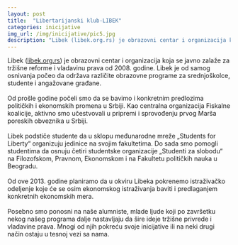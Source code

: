 ```yaml
---
layout: post
title:  "Libertarijanski klub-LIBEK"
categories: inicijative
img_url: /img/inicijative/pic5.jpg
description: "Libek (libek.org.rs) je obrazovni centar i organizacija koja se javno zalaže za tržišne reforme i vladavinu prava od 2008. godine. Libek je od samog osnivanja počeo da održava različite obrazovne programe za srednjoškolce, studente i angažovane građane. Od prošle godine počeli smo da se bavimo i konkretnim predlozima političkih i ekonomskih promena u Srbiji. Kao centralna"
---
```


<div class="justify">
Libek (<a href="https://libek.org.rs/sr" target="_blank">libek.org.rs</a>) je obrazovni centar i organizacija koja se javno zalaže za tržišne reforme i vladavinu prava od 2008. godine. Libek je od samog osnivanja počeo da održava različite obrazovne programe za srednjoškolce, studente i angažovane građane.
<br/><br/>
Od prošle godine počeli smo da se bavimo i konkretnim predlozima političkih i ekonomskih promena u Srbiji. Kao centralna organizacija Fiskalne koalicije, aktivno smo učestvovali u pripremi i sprovođenju prvog Marša poreskih obveznika u Srbiji.
<br/><br/>
Libek podstiče studente da u sklopu međunarodne mreže „Students for Liberty“ organizuju jedinice na svojim fakultetima. Do sada smo pomogli studentima da osnuju četiri studentske organizacije „Studenti za slobodu“ na Filozofskom, Pravnom, Ekonomskom i na Fakultetu političkih nauka u Beogradu.
<br/><br/>
Od ove 2013. godine planiramo da u okviru Libeka pokrenemo istraživačko odeljenje koje će se osim ekonomskog istraživanja baviti i predlaganjem konkretnih ekonomskih mera.
<br/><br/>
Posebno smo ponosni na naše alumniste, mlade ljude koji po završetku nekog našeg programa dalje nastavljaju da šire ideje tržišne privrede i vladavine prava. Mnogi od njih pokreću svoje inicijative ili na neki drugi način ostaju u tesnoj vezi sa nama.<br/><br/> </div>